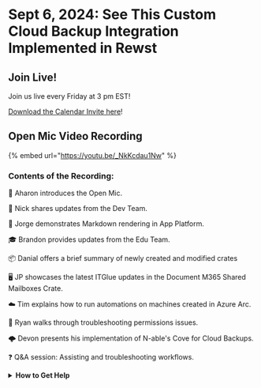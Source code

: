 # Sept 6, 2024: See This Custom Cloud Backup Integration Implemented in Rewst

## Join Live!

Join us live every Friday at 3 pm EST!

&#x20;[Download the Calendar Invite here](https://engine.rewst.io/webhooks/custom/trigger/02eb02e2-1177-43d9-9e13-8547414979fc/c47fdd7f-4075-47a8-ba92-94e790e67c06?request\_type=open\_mic\_link&)!

## Open Mic Video Recording

{% embed url="https://youtu.be/_NkKcdau1Nw" %}

### Contents of the Recording:

🎤 Aharon introduces the Open Mic.&#x20;

🔧 Nick shares updates from the Dev Team.&#x20;

📜 Jorge demonstrates Markdown rendering in App Platform.&#x20;

🎓 Brandon provides updates from the Edu Team.&#x20;

📦 Danial offers a brief summary of newly created and modified crates

&#x20;🖥️ JP showcases the latest ITGlue updates in the Document M365 Shared Mailboxes Crate.&#x20;

☁️ Tim explains how to run automations on machines created in Azure Arc.&#x20;

🔐 Ryan walks through troubleshooting permissions issues.&#x20;

🌩️ Devon presents his implementation of N-able's Cove for Cloud Backups.&#x20;

❓ Q\&A session: Assisting and troubleshooting workflows.



<details>

<summary><strong>How to Get Help</strong></summary>

* 💬 Chat (Discord): [https://discord.gg/rewst​​ ](https://discord.gg/rewst%E2%80%8B%E2%80%8B)
  * Private #\{{ msp \}} channel
  * \#the-kewp
* 🎫 Submit Tickets to: the\_roc@rewst.io
* 📝 Feature Request + Integration Requests: [https://rewst.canny.io/](https://rewst.canny.io/)

**CLUCK UNIVERSITY – REWST TRAINING:**&#x20;

* 👨‍🏫 Live Instructor-Led Training: [https://calendly.com/cluck-u/](https://calendly.com/cluck-u/)
* 🏁 Rewst Foundations Training: [https://docs.rewst.help/cluck-university/rewst-foundations-10x](https://docs.rewst.help/cluck-university/rewst-foundations-10x)
* ▶️ On-demand Videos: [https://docs.rewst.help/cluck-university/rewst-foundations-10x](https://docs.rewst.help/cluck-university/rewst-foundations-10x)

**DOCS:**&#x20;

* 🥚 Rewst Docs: [https://docs.rewst.help ](https://docs.rewst.help)
* ⛩️ Jinja Docs: [https://jinja.palletsprojects.com/](https://jinja.palletsprojects.com/)

**KEY LINKS:**&#x20;

* 📝 Feature Request + Integration Requests: [https://rewst.canny.io/](https://rewst.canny.io/)

</details>
